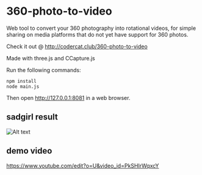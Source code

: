 # 360-photo-to-video
Web tool to convert your 360 photography into rotational videos, for simple sharing on media platforms that do not yet have support for 360 photos.

Check it out @ http://codercat.club/360-photo-to-video

Made with three.js and CCapture.js

Run the following commands:

```
npm install
node main.js
```
Then open http://127.0.0.1:8081 in a web browser.


## sadgirl result 
![Alt text](/results/sadgirl.gif?raw=true)

## demo video
https://www.youtube.com/edit?o=U&video_id=PkSHIrWqxcY
